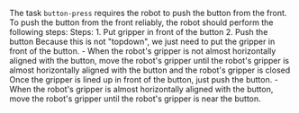 The task `button-press` requires the robot to push the button from the front.
To push the button from the front reliably, the robot should perform the following steps:
    Steps:  1. Put gripper in front of the button  2. Push the button
    Because this is not "topdown", we just need to put the gripper in front of the button.
    - When the robot's gripper is not almost horizontally aligned with the button, move the robot's gripper until the robot's gripper is almost horizontally aligned with the button and the robot's gripper is closed
    Once the gripper is lined up in front of the button, just push the button. 
    - When the robot's gripper is almost horizontally aligned with the button, move the robot's gripper until the robot's gripper is near the button.